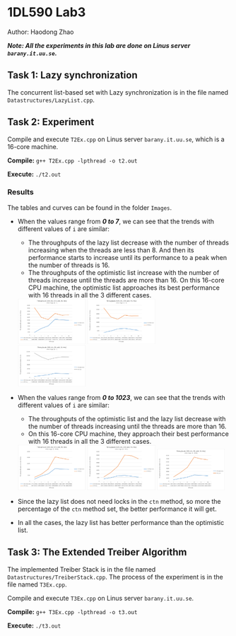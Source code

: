 # 1DL590 Lab3
Author: Haodong Zhao

***Note: All the experiments in this lab are done on Linus server `barany.it.uu.se`.***

## Task 1: Lazy synchronization
The concurrent list-based set with Lazy synchronization is in the file named `Datastructures/LazyList.cpp`.

<div style="page-break-after: always;"></div>

## Task 2: Experiment
Compile and execute `T2Ex.cpp` on Linus server `barany.it.uu.se`, which is a 16-core machine.

**Compile:** `g++ T2Ex.cpp -lpthread -o t2.out`

**Execute:** `./t2.out`

### Results
The tables and curves can be found in the folder `Images`.

- When the values range from ***0 to 7***, we can see that the trends with different values of `i` are similar: 
    - The throughputs of the lazy list decrease with the number of threads increasing when the threads are less than 8. And then its performance starts to increase until its performance to a peak when the number of threads is 16.
    - The throughputs of the optimistic list increase with the number of threads increase until the threads are more than 16. On this 16-core CPU machine, the optimistic list approaches its best performance with 16 threads in all the 3 different cases. 

    <img src="./Images/range0To7_i=10.png" style="zoom:15%" />
    <img src="./Images/range0To7_i=50.png" style="zoom:15%" />
    
    <div style="page-break-after: always;"></div>
    
    <img src="./Images/range0To7_i=90.png" style="zoom:15%" />

<div style="page-break-after: always;"></div>

- When the values range from ***0 to 1023***, we can see that the trends with different values of `i` are similar: 
    - The throughputs of the optimistic list and the lazy list decrease with the number of threads increasing until the threads are more than 16. 
    - On this 16-core CPU machine, they approach their best performance with 16 threads in all the 3 different cases. 

    <img src="./Images/range0To1023_i=10.png" style="zoom:15%" />
    <img src="./Images/range0To1023_i=50.png" style="zoom:15%" />
    <img src="./Images/range0To1023_i=90.png" style="zoom:15%" />

- Since the lazy list does not need locks in the `ctn` method, so more the percentage of the `ctn` method set, the better performance it will get.
- In all the cases,  the lazy list has better performance than the optimistic list.

<div style="page-break-after: always;"></div>



## Task 3: The Extended Treiber Algorithm
The implemented Treiber Stack is in the file named `Datastructures/TreiberStack.cpp`. The process of the experiment is in the file named `T3Ex.cpp`.

Compile and execute `T3Ex.cpp` on Linus server `barany.it.uu.se`.

**Compile:** `g++ T3Ex.cpp -lpthread -o t3.out`

**Execute:** `./t3.out`
